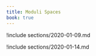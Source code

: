```yaml
---
title: Moduli Spaces
book: true
---
```


!include sections/2020-01-09.md

!include sections/2020-01-14.md

<!--!include sections/2020-01-16.md-->

<!--!include sections/2020-01-23.md-->

<!--!include sections/2020-01-28.md-->

<!--!include sections/2020-01-30.md-->

<!--!include sections/2020-02-06.md-->

<!--!include sections/2020-02-18.md-->

<!--!include sections/2020-02-25.md-->

<!--!include sections/2020-02-27.md-->

